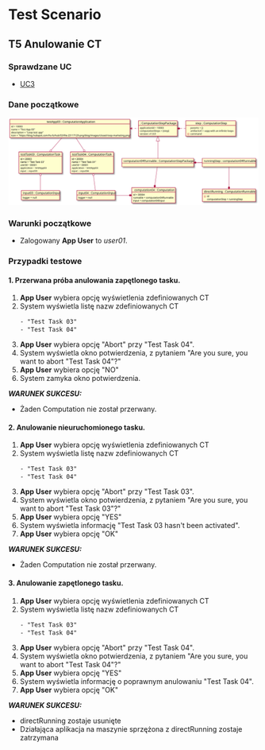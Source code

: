# Test Scenario

## T5 Anulowanie CT

### Sprawdzane UC

- [UC3](../scenarios/UC3_Abort%20CT)

### Dane początkowe

![model](data/T5_in.svg)

### Warunki początkowe 

- Zalogowany __App User__ to _user01_.

### Przypadki testowe

#### 1. Przerwana próba anulowania zapętlonego tasku.

1. __App User__ wybiera opcję wyświetlenia zdefiniowanych CT
2. System wyświetla listę nazw zdefiniowanych CT 
    ```
    - "Test Task 03"
    - "Test Task 04"
    ```
3. __App User__ wybiera opcję "Abort" przy "Test Task 04". 
4. System wyświetla okno potwierdzenia, z pytaniem 
   "Are you sure, you want to abort "Test Task 04"?"
5. __App User__ wybiera opcję "NO"
6. System zamyka okno potwierdzenia.

___WARUNEK SUKCESU:___

- Żaden Computation nie został przerwany.

#### 2. Anulowanie nieuruchomionego tasku.

1. __App User__ wybiera opcję wyświetlenia zdefiniowanych CT
2. System wyświetla listę nazw zdefiniowanych CT 
    ```
    - "Test Task 03"
    - "Test Task 04"
    ```
3. __App User__ wybiera opcję "Abort" przy "Test Task 03". 
4. System wyświetla okno potwierdzenia, z pytaniem 
   "Are you sure, you want to abort "Test Task 03"?"
5. __App User__ wybiera opcję "YES"
6. System wyświetla informację "Test Task 03 hasn't been activated".
7. __App User__ wybiera opcję "OK"

___WARUNEK SUKCESU:___

- Żaden Computation nie został przerwany.

#### 3. Anulowanie zapętlonego tasku.

1. __App User__ wybiera opcję wyświetlenia zdefiniowanych CT
2. System wyświetla listę nazw zdefiniowanych CT 
    ```
    - "Test Task 03"
    - "Test Task 04"
    ```
3. __App User__ wybiera opcję "Abort" przy "Test Task 04". 
4. System wyświetla okno potwierdzenia, z pytaniem 
   "Are you sure, you want to abort "Test Task 04"?"
5. __App User__ wybiera opcję "YES"
6. System wyświetla informację o poprawnym anulowaniu "Test Task 04".
7. __App User__ wybiera opcję "OK"

___WARUNEK SUKCESU:___

- directRunning zostaje usunięte
- Działająca aplikacja na maszynie sprzężona z directRunning zostaje zatrzymana